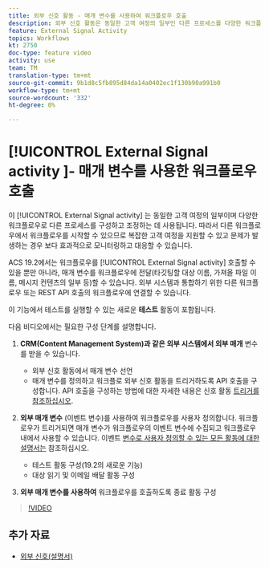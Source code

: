 ```yaml
---
title: 외부 신호 활동 - 매개 변수를 사용하여 워크플로우 호출
description: 외부 신호 활동은 동일한 고객 여정의 일부인 다른 프로세스를 다양한 워크플로우로 구성하고 조정하는 데 사용됩니다. 따라서 다른 워크플로우에서 워크플로우를 시작할 수 있으므로 복잡한 고객 여정을 지원할 수 있고 문제가 발생하는 경우 보다 효과적으로 모니터링하고 대응할 수 있습니다.
feature: External Signal Activity
topics: Workflows
kt: 2750
doc-type: feature video
activity: use
team: TM
translation-type: tm+mt
source-git-commit: 9b1d8c5fb895d84da14a0402ec1f130b90a991b0
workflow-type: tm+mt
source-wordcount: '332'
ht-degree: 0%

---
```



# [!UICONTROL External Signal activity ]- 매개 변수를 사용한 워크플로우 호출

이 [!UICONTROL External Signal activity] 는 동일한 고객 여정의 일부이며 다양한 워크플로우로 다른 프로세스를 구성하고 조정하는 데 사용됩니다. 따라서 다른 워크플로우에서 워크플로우를 시작할 수 있으므로 복잡한 고객 여정을 지원할 수 있고 문제가 발생하는 경우 보다 효과적으로 모니터링하고 대응할 수 있습니다.

ACS 19.2에서는 워크플로우를 [!UICONTROL External Signal activity] 호출할 수 있을 뿐만 아니라, 매개 변수를 워크플로우에 전달(타깃팅할 대상 이름, 가져올 파일 이름, 메시지 컨텐츠의 일부 등)할 수 있습니다. 외부 시스템과 통합하기 위한 다른 워크플로우 또는 REST API 호출의 워크플로우에 연결할 수 있습니다.

이 기능에서 테스트를 실행할 수 있는 새로운 **테스트** 활동이 포함됩니다.

다음 비디오에서는 필요한 구성 단계를 설명합니다.

1. **CRM(Content Management System)과 같은 외부 시스템에서 외부 매개** 변수를 받을 수 있습니다.
   * 외부 신호 활동에서 매개 변수 선언
   * 매개 변수를 정의하고 워크플로 외부 신호 활동을 트리거하도록 API 호출을 구성합니다. API 호출을 구성하는 방법에 대한 자세한 내용은 신호 활동 [트리거를 참조하십시오](https://docs.campaign.adobe.com/doc/standard/en/api/ACS_API.html#triggering-a-signal-activity).

1. **외부 매개 변수** (이벤트 변수)를 사용하여 워크플로우를 사용자 정의합니다.
워크플로우가 트리거되면 매개 변수가 워크플로우의 이벤트 변수에 수집되고 워크플로우 내에서 사용할 수 있습니다. 이벤트 [변수로 사용자 정의할 수 있는 모든 활동에 대한 설명서는](https://helpx.adobe.com/campaign/standard/automating/using/calling-a-workflow-with-external-parameters.html) 참조하십시오.

   * 테스트 활동 구성(19.2의 새로운 기능)
   * 대상 읽기 및 이메일 배달 활동 구성

1. **외부 매개 변수를 사용하여** 워크플로우를 호출하도록 종료 활동 구성

>[!VIDEO](https://video.tv.adobe.com/v/27249/?quality=12)

## 추가 자료

* [외부 신호(설명서)](https://docs.adobe.com/content/help/en/campaign-standard/using/managing-processes-and-data/data-management-activities/external-api.html)
